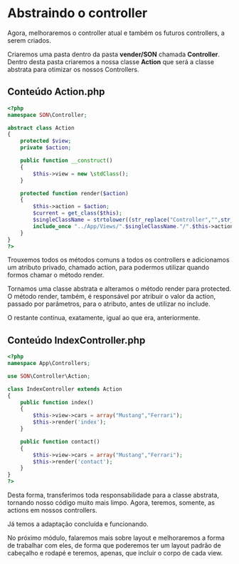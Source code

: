 # Abstraindo o controller

Agora, melhoraremos o controller atual e também os futuros controllers, a serem criados.

Criaremos uma pasta dentro da pasta **vender/SON** chamada **Controller**. Dentro desta pasta criaremos a nossa classe **Action** que será a classe abstrata para otimizar os nossos Controllers.

## Conteúdo Action.php

```php
<?php
namespace SON\Controller;

abstract class Action
{
    protected $view;
    private $action;

    public function __construct()
    {
        $this->view = new \stdClass();
    }

    protected function render($action)
    {
        $this->action = $action;
        $current = get_class($this);
        $singleClassName = strtolower((str_replace("Controller","",str_replace("App\\Controllers\\","",$current))));
        include_once "../App/Views/".$singleClassName."/".$this->action.".phtml";
    }
}
?>
```

Trouxemos todos os métodos comuns a todos os controllers e adicionamos um atributo privado, chamado action, para podermos utilizar quando formos chamar o método render.

Tornamos uma classe abstrata e alteramos o método render para protected. O método render, também, é responsável por atribuir o valor da action, passado por parâmetros, para o atributo, antes de utilizar no include.

O restante continua, exatamente, igual ao que era, anteriormente.

## Conteúdo IndexController.php

```php
<?php
namespace App\Controllers;

use SON\Controller\Action;

class IndexController extends Action
{
    public function index()
    {
        $this->view->cars = array("Mustang","Ferrari");
        $this->render('index');
    }

    public function contact()
    {
        $this->view->cars = array("Mustang","Ferrari");
        $this->render('contact');
    }
}
?>
```

Desta forma, transferimos toda responsabilidade para a classe abstrata, tornando nosso código muito mais limpo. Agora, teremos, somente, as actions em nossos controllers.

Já temos a adaptação concluída e funcionando.

No próximo módulo, falaremos mais sobre layout e melhoraremos a forma de trabalhar com eles, de forma que poderemos ter um layout padrão de cabeçalho e rodapé e teremos, apenas, que incluir o corpo de cada view.